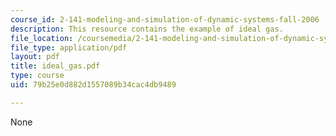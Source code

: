```yaml
---
course_id: 2-141-modeling-and-simulation-of-dynamic-systems-fall-2006
description: This resource contains the example of ideal gas.
file_location: /coursemedia/2-141-modeling-and-simulation-of-dynamic-systems-fall-2006/79b25e0d882d1557089b34cac4db9489_ideal_gas.pdf
file_type: application/pdf
layout: pdf
title: ideal_gas.pdf
type: course
uid: 79b25e0d882d1557089b34cac4db9489

---
```

None